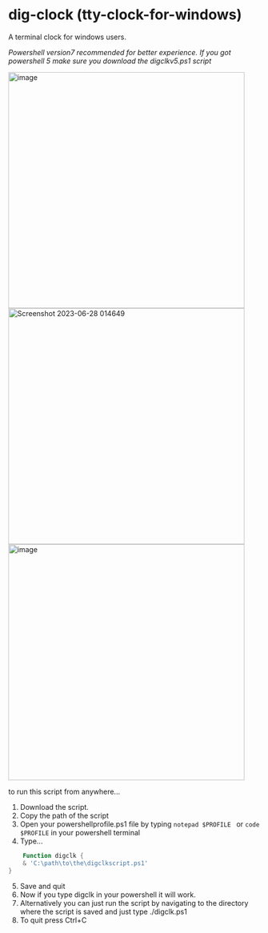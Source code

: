 # dig-clock (tty-clock-for-windows)
A terminal clock for windows users.

*Powershell version7 recommended for better experience. If you got powershell 5 make sure you download the digclkv5.ps1 script*

<img width="472" alt="image" src="https://github.com/Priyanshu-1012/dig-clock/assets/39450902/be2c7c93-9a06-423a-9cf9-113e36aaea86">

<br>

<img width="472" alt="Screenshot 2023-06-28 014649" src="https://github.com/Priyanshu-1012/dig-clock/assets/39450902/fad5bb44-a1e8-424a-8230-9529b6a03385">
<br>

<img width="472" alt="image" src="https://github.com/Priyanshu-1012/dig-clock/assets/39450902/66a2ac5a-81c6-450e-bd6e-5a0fc647de0b">

<br>

to run this script from anywhere...
1. Download the script.
2. Copy the path of the script
3. Open your powershellprofile.ps1 file by typing ```notepad $PROFILE ``` or ```code $PROFILE``` in your powershell terminal
4. Type...
```powershell
    Function digclk {
    & 'C:\path\to\the\digclkscript.ps1'
}
```
5. Save and quit <br>
6. Now if you type digclk in your powershell it will work.  <br>
7. Alternatively you can just run the script by navigating to the directory where the script is saved and just type ./digclk.ps1  <br>
8. To quit press Ctrl+C
